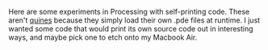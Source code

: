 Here are some experiments in Processing with self-printing code. These aren't [quines](http://en.wikipedia.org/wiki/Quine) because they simply load their own .pde files at runtime.  I just wanted some code that would print its own source code out in interesting ways, and maybe pick one to etch onto my Macbook Air. 
